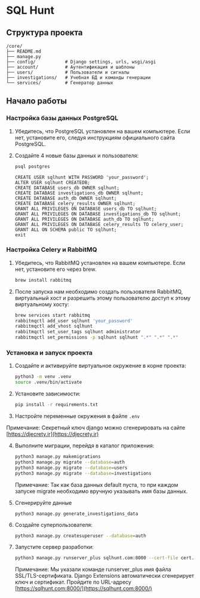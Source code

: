 # SQL Hunt

## Структура проекта

```
/core/
├── README.md
├── manage.py
├── config/           # Django settings, urls, wsgi/asgi
├── account/          # Аутентификация и шаблоны
├── users/            # Пользователи и сигналы
├── investigations/   # Учебная БД и команды генерации
└── services/         # Генератор данных
```

## Начало работы

### Настройка базы данных PostgreSQL

1. Убедитесь, что PostgreSQL установлен на
 вашем компьютере. Если нет, установите его, следуя инструкциям официального сайта PostgreSQL.

2. Создайте 4 новые базы данных и пользователя:

   ```bash
   psql postgres 
   ```

   ```psql
   CREATE USER sqlhunt WITH PASSWORD 'your_password';
   ALTER USER sqlhunt CREATEDB;
   CREATE DATABASE users_db OWNER sqlhunt;
   CREATE DATABASE investigations_db OWNER sqlhunt;
   CREATE DATABASE auth_db OWNER sqlhunt;
   CREATE DATABASE celery_results OWNER sqlhunt;
   GRANT ALL PRIVILEGES ON DATABASE users_db TO sqlhunt;
   GRANT ALL PRIVILEGES ON DATABASE investigations_db TO sqlhunt;
   GRANT ALL PRIVILEGES ON DATABASE auth_db TO sqlhunt;
   GRANT ALL PRIVILEGES ON DATABASE celery_results TO celery_user;
   GRANT ALL ON SCHEMA public TO sqlhunt;
   exit
   ```
### Настройка Celery и RabbitMQ

1. Убедитесь, что RabbitMQ установлен на
 вашем компьютере. Если нет, установите егo через brew.

    ```bash
    brew install rabbitmq
    ```

2. После запуска нам необходимо создать пользователя RabbitMQ, виртуальный хост и разрешить этому пользователю доступ к этому виртуальному хосту:

    ```bash
    brew services start rabbitmq
    rabbitmqctl add_user sqlhunt 'your_password'
    rabbitmqctl add_vhost sqlhunt
    rabbitmqctl set_user_tags sqlhunt administrator
    rabbitmqctl set_permissions -p sqlhunt sqlhunt ".*" ".*" ".*"
    ```

### Установка и запуск проекта

1. Создайте и активируйте виртуальное окружение в корне проекта:

   ```bash
   python3 -m venv .venv
   source .venv/bin/activate 
   ```
2. Установите зависимости:

   ```bash
   pip install -r requirements.txt
   ```
3. Настройте переменные окружения в файле `.env`

Примечание: Секретный ключ django можно сгенерировать на сайте [https://djecrety.ir](https://djecrety.ir)

4. Выполните миграции, перейдя в каталог приложения:

   ```bash
   python3 manage.py makemigrations
   python3 manage.py migrate --database=auth
   python3 manage.py migrate --database=users
   python3 manage.py migrate --database=investigations
   ```
   Примечание: Так как база данных default пуста, то при каждом запуске migrate необходимо вручную указывать имя базы данных.

5. Сгенерируйте данные 
    ```
    python3 manage.py generate_investigations_data
    ```
6. Создайте суперпользователя:

   ```bash
   python3 manage.py createsuperuser --database=auth
   ```
7. Запустите сервер разработки:

   ```bash
   python3 manage.py runserver_plus sqlhunt.com:8000 --cert-file cert.crt
   ```
   Примечание: Мы указали команде runserver_plus имя файла SSL/TLS-сертификата. Django Extensions автоматически сгенерирует ключ и сертификат. Пройдите по URL-адресу [https://sqlhunt.com:8000/](https://sqlhunt.com:8000/)
